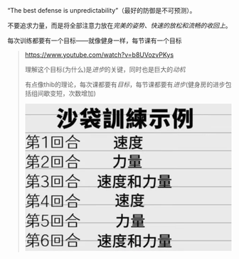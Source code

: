 “The best defense is unpredictability”（最好的防御是不可预测）。

不要追求力量，而是将全部注意力放在*完美的姿势、快速的放松和流畅的收回上*。

每次训练都要有一个目标——就像健身一样，每节课有一个目标

> https://www.youtube.com/watch?v=b8UVozvPKys
>
> 理解这个目标(为什么)是*进步*的关键，同时也是巨大的*动机*
>
> 有点像thib的理论，每次课都要有*目标*，每节课都要有*进步*(健身房的进步包括组间歇变短，次数增加)
>
> ![image-20251022121324259](../../images/image-20251022121324259.webp)  

